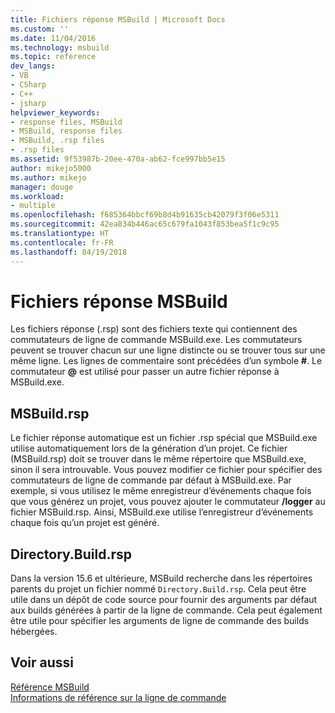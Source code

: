 ```yaml
---
title: Fichiers réponse MSBuild | Microsoft Docs
ms.custom: ''
ms.date: 11/04/2016
ms.technology: msbuild
ms.topic: reference
dev_langs:
- VB
- CSharp
- C++
- jsharp
helpviewer_keywords:
- response files, MSBuild
- MSBuild, response files
- MSBuild, .rsp files
- .rsp files
ms.assetid: 9f53987b-20ee-470a-ab62-fce997bb5e15
author: mikejo5000
ms.author: mikejo
manager: douge
ms.workload:
- multiple
ms.openlocfilehash: f685364bbcf69b8d4b91635cb42079f3f06e5311
ms.sourcegitcommit: 42ea834b446ac65c679fa1043f853bea5f1c9c95
ms.translationtype: HT
ms.contentlocale: fr-FR
ms.lasthandoff: 04/19/2018
---
```

# <a name="msbuild-response-files"></a>Fichiers réponse MSBuild
Les fichiers réponse (.rsp) sont des fichiers texte qui contiennent des commutateurs de ligne de commande MSBuild.exe. Les commutateurs peuvent se trouver chacun sur une ligne distincte ou se trouver tous sur une même ligne. Les lignes de commentaire sont précédées d’un symbole **#**. Le commutateur **@** est utilisé pour passer un autre fichier réponse à MSBuild.exe.  
  
## <a name="msbuildrsp"></a>MSBuild.rsp
Le fichier réponse automatique est un fichier .rsp spécial que MSBuild.exe utilise automatiquement lors de la génération d’un projet. Ce fichier (MSBuild.rsp) doit se trouver dans le même répertoire que MSBuild.exe, sinon il sera introuvable. Vous pouvez modifier ce fichier pour spécifier des commutateurs de ligne de commande par défaut à MSBuild.exe. Par exemple, si vous utilisez le même enregistreur d’événements chaque fois que vous générez un projet, vous pouvez ajouter le commutateur **/logger** au fichier MSBuild.rsp. Ainsi, MSBuild.exe utilise l’enregistreur d’événements chaque fois qu’un projet est généré.  

## <a name="directorybuildrsp"></a>Directory.Build.rsp
Dans la version 15.6 et ultérieure, MSBuild recherche dans les répertoires parents du projet un fichier nommé `Directory.Build.rsp`.  Cela peut être utile dans un dépôt de code source pour fournir des arguments par défaut aux builds générées à partir de la ligne de commande.  Cela peut également être utile pour spécifier les arguments de ligne de commande des builds hébergées.

## <a name="see-also"></a>Voir aussi  
 [Référence MSBuild](../msbuild/msbuild-reference.md)   
 [Informations de référence sur la ligne de commande](../msbuild/msbuild-command-line-reference.md)